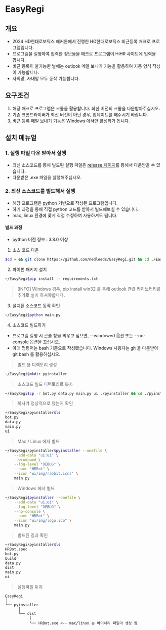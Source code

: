 # EasyRegi

## 개요

- 2024 HD현대로보틱스 해커톤에서 진행한 HD현대로보틱스 비근등록 매크로 프로그램입니다.
- 프로그램을 실행하여 입력한 정보들을 매크로 프로그램이 HiHR 사이트에 입력을 합니다.
- 비근 등록이 불가능한 날에는 outlook 메일 보내기 기능을 활용하여 자동 양식 작성이 가능합니다.
- 사외망, 사내망 모두 동작 가능합니다.

## 요구조건

1. 해당 매크로 프로그램은 크롬을 활용합니다. 최신 버전의 크롬을 다운받아주십시오.
2. 기존 크롬드라이버가 최신 버전이 아닌 경우, 업데이트를 해주시기 바랍니다.
3. 비근 등록 메일 보내기 기능은 Windows 에서만 활성화가 됩니다.

## 설치 메뉴얼

### 1. 실행 파일 다운 받아서 실행

- 최신 소스코드를 통해 빌드된 실행 파일은 [release 페이지]()를 통해서 다운받을 수 있습니다.
- 다운받은 .exe 파일을 실행해주십시오.

### 2. 최신 소스코드를 빌드해서 실행

- 해당 프로그램은 python 기반으로 작성된 프로그램입니다.
- 하기 과정을 통해 직접 python 코드를 받아서 빌드해보실 수 있습니다.
- mac, linux 환경에 맞게 직접 수정하여 사용하셔도 됩니다.

#### 빌드 과정

- python 버전 정보 : 3.8.0 이상

1. 소스 코드 다운

```bash
$cd ~ && git clone https://github.com/nedleeds/EasyRegi.git && cd ./EasyRegi
```

2. 파이썬 패키지 설치

```bash
~/EasyRegi$pip install -r requirements.txt
```

> [INFO] Windows 경우, pip install win32 를 통해 outlook 관련 라이브러리를 추가로 설치 하셔야합니다.

3. 설치된 소스코드 동작 확인

```bash
~/EasyRegi$python main.py
```

4. 소스코드 빌드하기

- 프로그램 실행 시 콘솔 창을 띄우고 싶으면, --windowed 옵션 또는 --no-console 옵션을 끄십시오.
- 아래 명령어는 bash 기준으로 작성됐습니다. Windows 사용자는 git 을 다운받아 git bash 를 활용하십시오.

> 빌드 용 디렉토리 생성

```bash
~/EasyRegi$mkdir pyinstaller
```

> 소스코드 빌드 디렉토리로 복사

```bash
~/EasyRegi$cp -r bot.py data.py main.py ui ./pyinstaller && cd ./pyinstaller

```

> 복사가 정상적으로 됐는지 확인

```bash
~/EasyRegi/pyinstaller$ls
bot.py
data.py
main.py
ui
```

> Mac / Linux 에서 빌드

```bash
~/EasyRegi/pyinstaller$pyinstaller --onefile \
    --add-data "ui:ui" \
    --windowed \
    --log-level "DEBUG" \
    --name "HRBot" \
    --icon "ui/img/rabbit.icns" \
    main.py
```

> Windows 에서 빌드

```bash
~/EasyRegi$pyinstaller --onefile \
    --add-data "ui;ui" \
    --log-level "DEBUG" \
    --no-console \
    --name "HRBot" \
    --icon "ui/img/logo.ico" \
    main.py
```

> 빌드된 결과 확인

```bash
~/EasyRegi/pyinstaller$ls
HRBot.spec
bot.py
build
data.py
dist
main.py
ui
```

> 실행파일 위치

```
EasyRegi
│
└── pyinstaller
      │
      └── dist
           │
           └── HRBot.exe <-- mac/linux 는 바이너리 파일이 생성 됨
```

